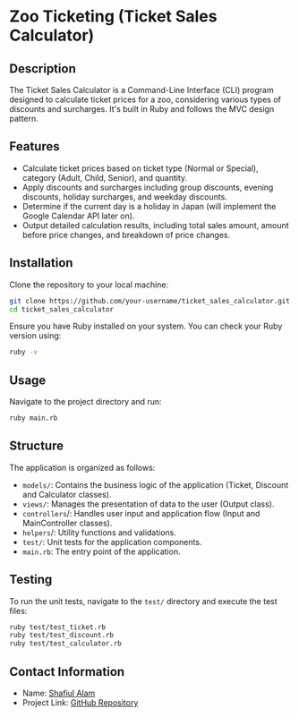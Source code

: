 # Zoo Ticketing (Ticket Sales Calculator)

## Description

The Ticket Sales Calculator is a Command-Line Interface (CLI) program designed to calculate ticket prices for a zoo, considering various types of discounts and surcharges. It's built in Ruby and follows the MVC design pattern.

## Features

- Calculate ticket prices based on ticket type (Normal or Special), category (Adult, Child, Senior), and quantity.
- Apply discounts and surcharges including group discounts, evening discounts, holiday surcharges, and weekday discounts.
- Determine if the current day is a holiday in Japan (will implement the Google Calendar API later on).
- Output detailed calculation results, including total sales amount, amount before price changes, and breakdown of price changes.

## Installation

Clone the repository to your local machine:

```bash
git clone https://github.com/your-username/ticket_sales_calculator.git
cd ticket_sales_calculator
```
Ensure you have Ruby installed on your system. You can check your Ruby version using:
```bash
ruby -v
````

## Usage

Navigate to the project directory and run:
```bash
ruby main.rb
```

## Structure

The application is organized as follows:

- `models/`: Contains the business logic of the application (Ticket, Discount and Calculator classes).
- `views/`: Manages the presentation of data to the user (Output class).
- `controllers`/: Handles user input and application flow (Input and MainController classes).
- `helpers`/: Utility functions and validations.
- `test/`: Unit tests for the application components.
- `main.rb`: The entry point of the application.

## Testing
To run the unit tests, navigate to the `test/` directory and execute the test files:

```bash
ruby test/test_ticket.rb
ruby test/test_discount.rb
ruby test/test_calculator.rb
```

## Contact Information

- Name: [Shafiul Alam](shafiulshaon@gmail.com)
- Project Link: [GitHub Repository](https://github.com/shafiulshaon/zoo-ticketing)

